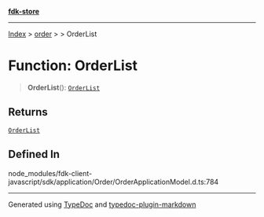 [**fdk-store**](../../../README.md)
***

[Index](../../../API.md) > [order](../../README.md) > [<internal>](../README.md) > OrderList

# Function: OrderList

> **OrderList**(): [`OrderList`](../type-aliases/type-alias.OrderList.md)

## Returns

[`OrderList`](../type-aliases/type-alias.OrderList.md)

## Defined In

node\_modules/fdk-client-javascript/sdk/application/Order/OrderApplicationModel.d.ts:784

***
Generated using [TypeDoc](https://typedoc.org/) and [typedoc-plugin-markdown](https://www.npmjs.com/package/typedoc-plugin-markdown)
